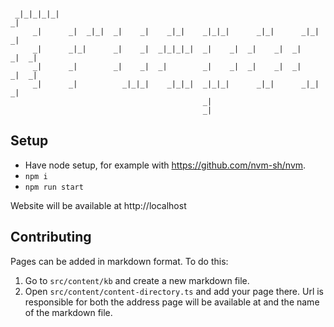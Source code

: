 ```
                                                                             
 _|_|_|_|_|                                                              _|  
     _|      _|  _|_|  _|    _|    _|_|    _|_|_|      _|_|      _|_|    _|  
     _|      _|_|      _|    _|  _|_|_|_|  _|    _|  _|    _|  _|    _|  _|  
     _|      _|        _|    _|  _|        _|    _|  _|    _|  _|    _|  _|  
     _|      _|          _|_|_|    _|_|_|  _|_|_|      _|_|      _|_|    _|  
                                           _|                                
                                           _|                                
```

## Setup
- Have node setup, for example with https://github.com/nvm-sh/nvm.
- `npm i`
- `npm run start`

Website will be available at http://localhost

## Contributing

Pages can be added in markdown format.
To do this: 
1. Go to `src/content/kb` and create a new markdown file.
2. Open `src/content/content-directory.ts` and add your page there. Url is responsible for both the address page will be available at and the name of the markdown file.

